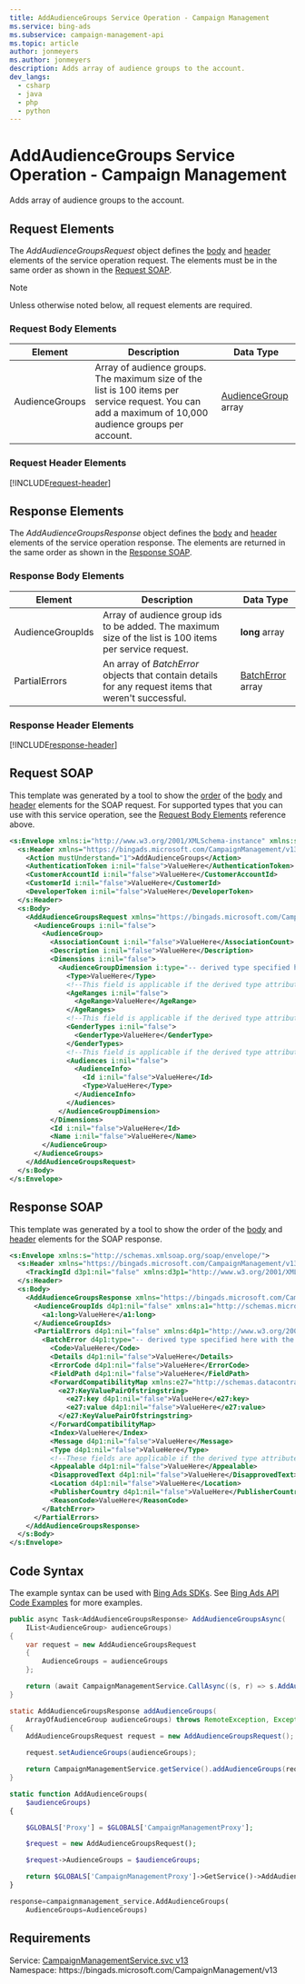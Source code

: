 ```yaml
---
title: AddAudienceGroups Service Operation - Campaign Management
ms.service: bing-ads
ms.subservice: campaign-management-api
ms.topic: article
author: jonmeyers
ms.author: jonmeyers
description: Adds array of audience groups to the account.
dev_langs: 
  - csharp
  - java
  - php
  - python
---
```

# AddAudienceGroups Service Operation - Campaign Management
Adds array of audience groups to the account.

## <a name="request"></a>Request Elements
The *AddAudienceGroupsRequest* object defines the [body](#request-body) and [header](#request-header) elements of the service operation request. The elements must be in the same order as shown in the [Request SOAP](#request-soap). 

> [!NOTE]
> Unless otherwise noted below, all request elements are required.

### <a name="request-body"></a>Request Body Elements

|Element|Description|Data Type|
|-----------|---------------|-------------|
|<a name="audiencegroups"></a>AudienceGroups|Array of audience groups. The maximum size of the list is 100 items per service request. You can add a maximum of 10,000 audience groups per account.|[AudienceGroup](audiencegroup.md) array|

### <a name="request-header"></a>Request Header Elements
[!INCLUDE[request-header](./includes/request-header.md)]

## <a name="response"></a>Response Elements
The *AddAudienceGroupsResponse* object defines the [body](#response-body) and [header](#response-header) elements of the service operation response. The elements are returned in the same order as shown in the [Response SOAP](#response-soap).

### <a name="response-body"></a>Response Body Elements

|Element|Description|Data Type|
|-----------|---------------|-------------|
|<a name="audiencegroupids"></a>AudienceGroupIds|Array of audience group ids to be added. The maximum size of the list is 100 items per service request.|**long** array|
|<a name="partialerrors"></a>PartialErrors|An array of *BatchError* objects that contain details for any request items that weren't successful.|[BatchError](batcherror.md) array|

### <a name="response-header"></a>Response Header Elements
[!INCLUDE[response-header](./includes/response-header.md)]

## <a name="request-soap"></a>Request SOAP
This template was generated by a tool to show the [order](../guides/services-protocol.md#element-order) of the [body](#request-body) and [header](#request-header) elements for the SOAP request. For supported types that you can use with this service operation, see the [Request Body Elements](#request-body) reference above.

```xml
<s:Envelope xmlns:i="http://www.w3.org/2001/XMLSchema-instance" xmlns:s="http://schemas.xmlsoap.org/soap/envelope/">
  <s:Header xmlns="https://bingads.microsoft.com/CampaignManagement/v13">
    <Action mustUnderstand="1">AddAudienceGroups</Action>
    <AuthenticationToken i:nil="false">ValueHere</AuthenticationToken>
    <CustomerAccountId i:nil="false">ValueHere</CustomerAccountId>
    <CustomerId i:nil="false">ValueHere</CustomerId>
    <DeveloperToken i:nil="false">ValueHere</DeveloperToken>
  </s:Header>
  <s:Body>
    <AddAudienceGroupsRequest xmlns="https://bingads.microsoft.com/CampaignManagement/v13">
      <AudienceGroups i:nil="false">
        <AudienceGroup>
          <AssociationCount i:nil="false">ValueHere</AssociationCount>
          <Description i:nil="false">ValueHere</Description>
          <Dimensions i:nil="false">
            <AudienceGroupDimension i:type="-- derived type specified here with the appropriate prefix --">
              <Type>ValueHere</Type>
              <!--This field is applicable if the derived type attribute is set to AgeDimension-->
              <AgeRanges i:nil="false">
                <AgeRange>ValueHere</AgeRange>
              </AgeRanges>
              <!--This field is applicable if the derived type attribute is set to GenderDimension-->
              <GenderTypes i:nil="false">
                <GenderType>ValueHere</GenderType>
              </GenderTypes>
              <!--This field is applicable if the derived type attribute is set to AudienceDimension-->
              <Audiences i:nil="false">
                <AudienceInfo>
                  <Id i:nil="false">ValueHere</Id>
                  <Type>ValueHere</Type>
                </AudienceInfo>
              </Audiences>
            </AudienceGroupDimension>
          </Dimensions>
          <Id i:nil="false">ValueHere</Id>
          <Name i:nil="false">ValueHere</Name>
        </AudienceGroup>
      </AudienceGroups>
    </AddAudienceGroupsRequest>
  </s:Body>
</s:Envelope>
```

## <a name="response-soap"></a>Response SOAP
This template was generated by a tool to show the order of the [body](#response-body) and [header](#response-header) elements for the SOAP response.

```xml
<s:Envelope xmlns:s="http://schemas.xmlsoap.org/soap/envelope/">
  <s:Header xmlns="https://bingads.microsoft.com/CampaignManagement/v13">
    <TrackingId d3p1:nil="false" xmlns:d3p1="http://www.w3.org/2001/XMLSchema-instance">ValueHere</TrackingId>
  </s:Header>
  <s:Body>
    <AddAudienceGroupsResponse xmlns="https://bingads.microsoft.com/CampaignManagement/v13">
      <AudienceGroupIds d4p1:nil="false" xmlns:a1="http://schemas.microsoft.com/2003/10/Serialization/Arrays" xmlns:d4p1="http://www.w3.org/2001/XMLSchema-instance">
        <a1:long>ValueHere</a1:long>
      </AudienceGroupIds>
      <PartialErrors d4p1:nil="false" xmlns:d4p1="http://www.w3.org/2001/XMLSchema-instance">
        <BatchError d4p1:type="-- derived type specified here with the appropriate prefix --">
          <Code>ValueHere</Code>
          <Details d4p1:nil="false">ValueHere</Details>
          <ErrorCode d4p1:nil="false">ValueHere</ErrorCode>
          <FieldPath d4p1:nil="false">ValueHere</FieldPath>
          <ForwardCompatibilityMap xmlns:e27="http://schemas.datacontract.org/2004/07/System.Collections.Generic" d4p1:nil="false">
            <e27:KeyValuePairOfstringstring>
              <e27:key d4p1:nil="false">ValueHere</e27:key>
              <e27:value d4p1:nil="false">ValueHere</e27:value>
            </e27:KeyValuePairOfstringstring>
          </ForwardCompatibilityMap>
          <Index>ValueHere</Index>
          <Message d4p1:nil="false">ValueHere</Message>
          <Type d4p1:nil="false">ValueHere</Type>
          <!--These fields are applicable if the derived type attribute is set to EditorialError-->
          <Appealable d4p1:nil="false">ValueHere</Appealable>
          <DisapprovedText d4p1:nil="false">ValueHere</DisapprovedText>
          <Location d4p1:nil="false">ValueHere</Location>
          <PublisherCountry d4p1:nil="false">ValueHere</PublisherCountry>
          <ReasonCode>ValueHere</ReasonCode>
        </BatchError>
      </PartialErrors>
    </AddAudienceGroupsResponse>
  </s:Body>
</s:Envelope>
```

## <a name="example"></a>Code Syntax
The example syntax can be used with [Bing Ads SDKs](../guides/client-libraries.md). See [Bing Ads API Code Examples](../guides/code-examples.md) for more examples.
```csharp
public async Task<AddAudienceGroupsResponse> AddAudienceGroupsAsync(
	IList<AudienceGroup> audienceGroups)
{
	var request = new AddAudienceGroupsRequest
	{
		AudienceGroups = audienceGroups
	};

	return (await CampaignManagementService.CallAsync((s, r) => s.AddAudienceGroupsAsync(r), request));
}
```
```java
static AddAudienceGroupsResponse addAudienceGroups(
	ArrayOfAudienceGroup audienceGroups) throws RemoteException, Exception
{
	AddAudienceGroupsRequest request = new AddAudienceGroupsRequest();

	request.setAudienceGroups(audienceGroups);

	return CampaignManagementService.getService().addAudienceGroups(request);
}
```
```php
static function AddAudienceGroups(
	$audienceGroups)
{

	$GLOBALS['Proxy'] = $GLOBALS['CampaignManagementProxy'];

	$request = new AddAudienceGroupsRequest();

	$request->AudienceGroups = $audienceGroups;

	return $GLOBALS['CampaignManagementProxy']->GetService()->AddAudienceGroups($request);
}
```
```python
response=campaignmanagement_service.AddAudienceGroups(
	AudienceGroups=AudienceGroups)
```

## Requirements
Service: [CampaignManagementService.svc v13](https://campaign.api.bingads.microsoft.com/Api/Advertiser/CampaignManagement/v13/CampaignManagementService.svc)  
Namespace: https\://bingads.microsoft.com/CampaignManagement/v13  

